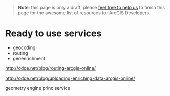 > **Note**: this page is only a draft, please [feel free to help us](https://github.com/hhkaos/awesome-arcgis#contributions) to finish this page for the awesome list of resources for ArcGIS Developers.

# Ready to use services
<!-- START doctoc -->
<!-- END doctoc -->

* geocoding
* routing
* geoenrichment

http://odoe.net/blog/routing-arcgis-online/

http://odoe.net/blog/uploading-enriching-data-arcgis-online/

geometry engine
princ service
